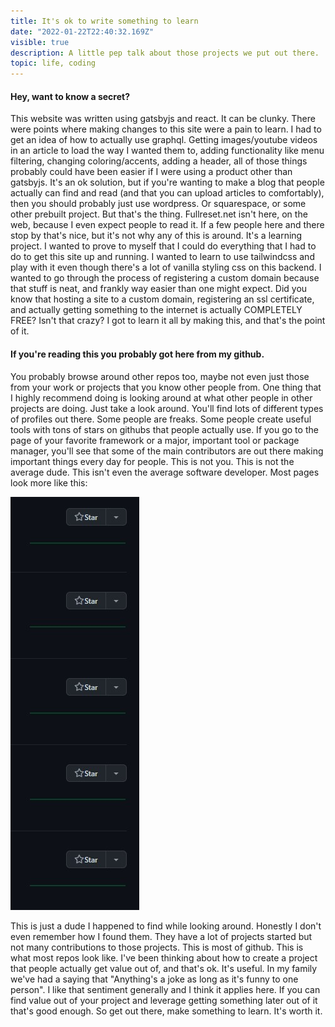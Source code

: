 ```yaml
---
title: It's ok to write something to learn
date: "2022-01-22T22:40:32.169Z"
visible: true
description: A little pep talk about those projects we put out there.
topic: life, coding
---
```


#### Hey, want to know a secret? 

This website was written using gatsbyjs and react. It can be clunky.
There were points where making changes to this site were a pain to learn. I had to get an idea of
how to actually use graphql. Getting images/youtube videos in an article to load the way I wanted them to,
adding functionality like menu filtering, changing coloring/accents, adding a header, all of those things
probably could have been easier if I were using a product other than gatsbyjs. It's an ok solution, but if
you're wanting to make a blog that people actually can find and read (and that you can upload articles to
comfortably), then you should probably just use wordpress. Or squarespace, or some other prebuilt project.
But that's the thing. Fullreset.net isn't here, on the web, because I even expect people to read it. If
a few people here and there stop by that's nice, but it's not why any of this is around. It's a learning project.
I wanted to prove to myself that I could do everything that I had to do to get this site up and running.
I wanted to learn to use tailwindcss and play with it even though there's a lot of vanilla styling css on this backend.
I wanted to go through the process of registering a custom domain because that stuff is neat, and frankly way easier
than one might expect. Did you know that hosting a site to a custom domain, registering an ssl certificate, and
actually getting something to the internet is actually COMPLETELY FREE? Isn't that crazy? I got to learn it all
by making this, and that's the point of it.

#### If you're reading this you probably got here from my github. 

You probably browse around other repos too, maybe not
even just those from your work or projects that you know other people from. One thing that I highly recommend doing
is looking around at what other people in other projects are doing. Just take a look around. You'll find lots of
different types of profiles out there. Some people are freaks. Some people create useful tools with tons of stars
on githubs that people actually use. If you go to the page of your favorite framework or a major, important tool
or package manager, you'll see that some of the main contributors are out there making important things every day
for people. This is not you. This is not the average dude. This isn't even the average software developer. Most
pages look more like this: 

![a bunch of inactive repos](./git.jpg)

This is just a dude I happened to find
while looking around. Honestly I don't even remember how I found them. They have a lot of projects started but
not many contributions to those projects. This is most of github. This is what most repos look like. I've been
thinking about how to create a project that people actually get value out of, and that's ok. It's useful.
In my family we've had a saying that "Anything's a joke as long as it's funny to one person". I like that
sentiment generally and I think it applies here. If you can find value out of your project and leverage getting
something later out of it that's good enough.
So get out there, make something to learn. It's worth it.

